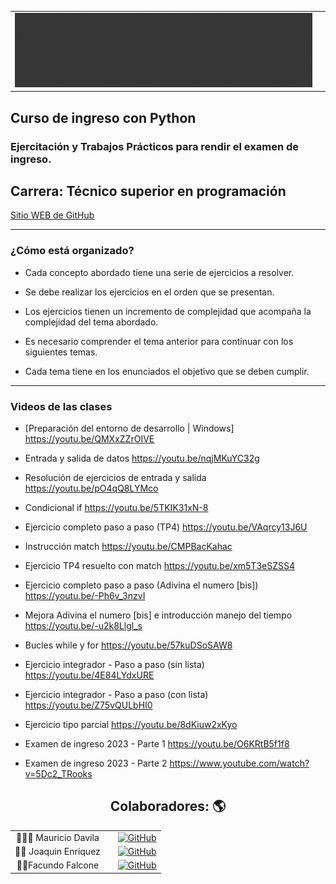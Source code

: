 <table>
  <tbody>
    <tr>
      <td>
        <img src='https://github.com/caidevOficial/Logos/blob/master/Instituciones/utn_logo_ingreso.gif?raw=true' width='800'>
      <td>
    </tr>
  </tbody>
</table>

## Curso de ingreso con Python

### Ejercitación y Trabajos Pr&aacute;cticos para rendir el examen de ingreso.
## **Carrera: T&eacute;cnico superior en programación**

[Sitio WEB de GitHub](http://www.sistemas-utnfra.com.ar/files/apunte-ingreso/Introduccion_Programacion_PY.pdf)


-----

### ¿Cómo está organizado?
 
* Cada concepto abordado tiene una serie de ejercicios a resolver. 

* Se debe realizar los ejercicios en el orden que se presentan.

* Los ejercicios tienen un incremento de complejidad que acompaña la complejidad del tema abordado.

* Es necesario comprender el tema anterior para continuar con los siguientes temas.

* Cada tema tiene en los enunciados el objetivo que se deben cumplir.

-----

  ### Videos de las clases
 
* [Preparación del entorno de desarrollo | Windows] https://youtu.be/QMXxZZrOIVE
  
* Entrada y salida de datos https://youtu.be/nqjMKuYC32g
  
* Resolución de ejercicios de entrada y salida https://youtu.be/pO4qQ8LYMco
  
* Condicional if https://youtu.be/5TKIK31xN-8
  
* Ejercicio completo paso a paso (TP4) https://youtu.be/VAqrcy13J6U
  
* Instrucción match https://youtu.be/CMPBacKahac
  
* Ejercicio TP4 resuelto con match https://youtu.be/xm5T3eSZSS4
  
* Ejercicio completo paso a paso (Adivina el numero [bis]) https://youtu.be/-Ph6v_3nzvI

* Mejora Adivina el numero [bis] e introducción manejo del tiempo https://youtu.be/-u2k8Llgl_s

* Bucles while y for https://youtu.be/57kuDSoSAW8

* Ejercicio integrador - Paso a paso (sin lista) https://youtu.be/4E84LYdxURE

* Ejercicio integrador - Paso a paso (con lista) https://youtu.be/Z75vQULbHI0

* Ejercicio tipo parcial https://youtu.be/8dKiuw2xKyo

* Examen de ingreso 2023 - Parte 1 https://youtu.be/O6KRtB5f1f8

* Examen de ingreso 2023 - Parte 2  https://www.youtube.com/watch?v=5Dc2_TRooks

<table align='center'>
  <theader>
    <h2 align='center'>Colaboradores: 🌎</h2>
  </theader>
  <tbody>
    <tr align='center'>
      <td>
        🦸🏻‍♂️ Mauricio Davila
      <td/>
      <td>
        <a href="https://github.com/davilamr/">
          <img alt="GitHub" src="https://img.shields.io/badge/GitHub-%2312100E.svg?&style=for-the-badge&logo=Github&logoColor=yellow" width="125px" height="30px" />
        </a>
      </td>
    </tr>
    <tr align='center'>
      <td>
        🦹🏼 Joaquin Enriquez
      <td/>
      <td>
        <a href="https://github.com/joaquinenriquez/">
          <img alt="GitHub" src="https://img.shields.io/badge/GitHub-%2312100E.svg?&style=for-the-badge&logo=Github&logoColor=white" width="125px" height="30px" />
        </a>
      </td>
    </tr>
    <tr align='center'>
      <td>
        🦹🏻Facundo Falcone
      <td/>
      <td>
        <a href="https://github.com/caidevOficial/">
          <img alt="GitHub" src="https://img.shields.io/badge/GitHub-%2312100E.svg?&style=for-the-badge&logo=Github&logoColor=blue" width="125px" height="30px" />
        </a>
      </td>
    </tr>
  </tbody>
</table>